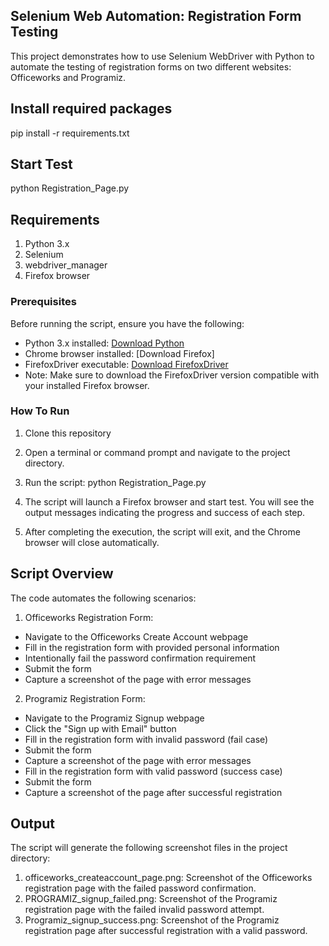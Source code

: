 ## Selenium Web Automation: Registration Form Testing
This project demonstrates how to use Selenium WebDriver with Python to automate the testing of registration forms on two different websites: Officeworks and Programiz.

## Install required packages
pip install -r requirements.txt

## Start Test
python Registration_Page.py

## Requirements
1. Python 3.x
2. Selenium
3. webdriver_manager
4. Firefox browser

### Prerequisites
Before running the script, ensure you have the following:

- Python 3.x installed: [Download Python](https://www.python.org/downloads/)
- Chrome browser installed: [Download Firefox]
- FirefoxDriver executable: [Download FirefoxDriver](https://github.com/mozilla/geckodriver/releases)
- Note: Make sure to download the FirefoxDriver version compatible with your installed Firefox browser.

### How To Run

1. Clone this repository

2. Open a terminal or command prompt and navigate to the project directory.

3. Run the script: 
python Registration_Page.py

4. The script will launch a Firefox browser and start test. You will see the output messages indicating the progress and success of each step.

5. After completing the execution, the script will exit, and the Chrome browser will close automatically.

## Script Overview
The code automates the following scenarios:

1. Officeworks Registration Form:
- Navigate to the Officeworks Create Account webpage
- Fill in the registration form with provided personal information
- Intentionally fail the password confirmation requirement
- Submit the form
- Capture a screenshot of the page with error messages

2. Programiz Registration Form:
- Navigate to the Programiz Signup webpage
- Click the "Sign up with Email" button
- Fill in the registration form with invalid password (fail case)
- Submit the form
- Capture a screenshot of the page with error messages
- Fill in the registration form with valid password (success case)
- Submit the form
- Capture a screenshot of the page after successful registration

## Output
The script will generate the following screenshot files in the project directory:

1. officeworks_createaccount_page.png: Screenshot of the Officeworks registration page with the failed password confirmation.
2. PROGRAMIZ_signup_failed.png: Screenshot of the Programiz registration page with the failed invalid password attempt.
3. Programiz_signup_success.png: Screenshot of the Programiz registration page after successful registration with a valid password.
